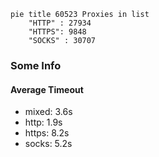 
```mermaid
pie title 60523 Proxies in list
    "HTTP" : 27934
    "HTTPS": 9848
    "SOCKS" : 30707
```

### Some Info
#### Average Timeout

- mixed: 3.6s
- http: 1.9s
- https: 8.2s
- socks: 5.2s